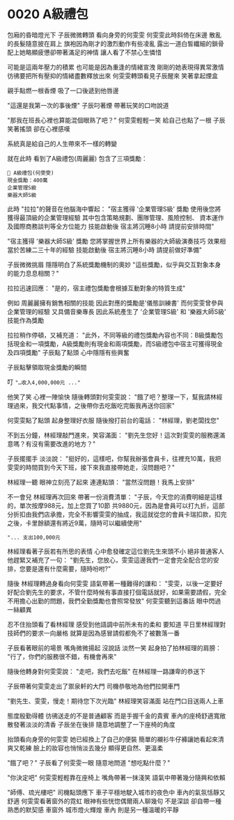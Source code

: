 # 0020 A級禮包

包廂的昏暗燈光下
子辰微微轉頭
看向身旁的何雯雯
何雯雯此時斜倚在床邊
散亂的長髮隨意披在肩上
旗袍因為剛才的激烈動作有些凌亂
露出一道白皙纖細的鎖骨
配上她略顯疲憊卻帶著滿足的神情
讓人看了不禁心生憐惜

可能是這兩年壓力的積累
也可能是因為重逢的情緒宣洩
剛剛的她表現得異常激情
彷彿要把所有壓抑的情緒盡數釋放出來
何雯雯轉頭看見子辰醒來
笑著拿起煙盒

親手點燃一根香煙
吸了一口後遞到他唇邊

"這還是我第一次的事後煙"
子辰叼著煙
帶著玩笑的口吻說道

"那我在班長心裡也算能混個眼熟了吧？"
何雯雯輕輕一笑
給自己也點了一根
子辰笑著搖頭
卻在心裡感嘆

系統真是給自己的人生帶來不一樣的轉變

就在此時
看到了A級禮包(周麗麗)
包含了三項獎勵：

```
🎁 A級禮包(何雯雯)
現金獎勵：400萬
企業管理S級
樂器大師S級
```

此時
"拉拉"的聲音在他腦海中響起：
"宿主獲得 '企業管理S級' 獎勵
使用後您將獲得最頂級的企業管理經驗
其中包含策略規劃、團隊管理、風險控制、
資本運作及國際商務談判等全方位能力
技能啟動後
宿主將沉睡8小時
請提前安排時間"

"宿主獲得 '樂器大師S級' 獎勵
您將掌握世界上所有樂器的大師級演奏技巧
效果相當於苦練二三十年的經驗
技能啟動後
宿主將沉睡8小時
請提前做好準備"

子辰微微挑眉
隱隱明白了系統獎勵機制的奧妙
"這些獎勵，似乎與交互對象本身的能力息息相關？"

拉拉迅速回應：
"是的，宿主禮包獎勵會根據互動對象的特質生成"

例如
周麗麗擁有銷售相關的技能
因此對應的獎勵是'儀態訓練書'
而何雯雯曾參與企業管理的經驗
又具備音樂專長
因此系統產生了 '企業管理S級' 和 '樂器大師S級' 技能作為獎勵

拉拉稍作停頓，又補充道：
"此外，不同等級的禮包獎勵內容也不同：B級獎勵包括現金和一項獎勵，A級獎勵則有現金和兩項獎勵，而S級禮包中宿主可獲得現金及四項獎勵"
子辰點了點頭
心中隱隱有些興奮

子辰點擊領取現金獎勵的瞬間

叮
`"…收入4,000,000元 ..."`

他笑了笑
心裡一陣愉快
隨後轉頭對何雯雯說：
"餓了吧？整理一下，幫我請林經理過來，我交代點事情，之後帶你去吃飯吃完飯我再送你回家"

何雯雯點了點頭
起身整理好衣服
隨後撥打前台的電話：
"林經理，劉老闆找您"

不到五分鐘，林經理敲門進來，笑容滿面：
"劉先生您好！這次對雯雯的服務還滿意嗎？有沒有需要改進的地方？"

子辰擺擺手
淡淡說：
"挺好的，這樣吧，你幫我辦張會員卡，往裡充10萬，我把雯雯的時間買到今天下班，接下來我直接帶她走，沒問題吧？"

林經理一聽
眼神立刻亮了起來
連連點頭：
"當然沒問題！我馬上安排"

不一會兒
林經理再次回來
帶著一份消費清單：
"子辰，今天您的消費明細是這樣的，單次按摩988元，加上您買了10節
共9880元，因為是會員可以打九折，這部分折扣由我們店承擔，完全不影響雯雯的抽成，我這就從您的會員卡瑞扣款，扣完之後，卡里餘額還有將近9萬，隨時可以繼續使用"

`"... 支出100,000元`

林經理看著子辰若有所思的表情
心中愈發確定這位劉先生來頭不小
絕非普通客人
他趕緊又補充了一句：
"劉先生，您放心，雯雯這邊我們一定會完全配合您的安排，您要是還有什麼需要，隨時吩咐?"

隨後
林經理轉過身看向何雯雯
語氣帶著一種難得的謙和：
"雯雯，以後一定要好好配合劉先生的要求，不管什麼時候有事直接打個電話就好，如果需要請假，完全不用擔心出勤的問題，我們全勤獎勵也會照常發放"
何雯雯聽到這番話
眼中閃過一絲顧異

忍不住抬頭看了看林經理
感受到他語調中前所未有的柔和
要知道
平日里林經理對技師們的要求一向嚴格
就算是因為感冒請假都免不了被數落一番

子辰看著眼前的場景
嘴角微微揚起
沒說話
淡然一笑
起身拍了拍林經理的肩膀：
"行了，你們的服務很不錯，有機會再來"

隨後他轉身對何雯雯說：
"走吧，我們去吃飯"
在林經理一路謙卑的恭送下

子辰帶著何雯雯走出了禦泉軒的大門
司機恭敬地為他們拉開車門

"劉先生、雯雯，慢走！期待您下次光臨"
林經理笑容滿面
站在門口目送兩人上車

態度殷勤得體
彷彿送走的不是普通顧客
而是手握千金的貴賓
車內的座椅舒適寬敞
散發著淡淡的清香
子辰坐在後排
隨意地調整了一下座椅的角度

抬頭看向身旁的何雯雯
她已經換上了自己的便裝
簡單的襯衫牛仔褲讓她看起來清爽又乾練
臉上的妝容也悄悄淡去幾分
顯得更自然、更溫柔

"餓了吧？"
子辰看了何雯雯一眼
隨意地問道
"想吃點什麼？"

"你決定吧"
何雯雯輕輕靠在座椅上
嘴角帶著一抹淺笑
語氣中帶著幾分隨興和依賴

"師傅、琉光樓吧"
司機點頭應下
車子平穩地駛入城市的夜色中
車內的氣氛恬靜又舒適
何雯雯看著窗外的霓虹
眼神有些恍惚偶爾兩人聊幾句
不是深談
卻自帶一種熟悉的默契感
車窗外
城市燈火輝煌
車內
則是另一種溫暖的平靜